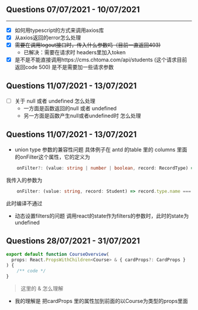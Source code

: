 ## Questions 07/07/2021 - 10/07/2021
---
- [x] 如何用typescript的方式来调用axios库
- [x] 从axios返回的error怎么处理
- [x] ~~需要在调用logout接口时，传入什么参数吗（目前一直返回403)~~ 
    - 已解决：需要在请求时 headers里加入token
- [x] 是不是不能直接调用https://cms.chtoma.com/api/students (这个请求目前返回code 500) 是不是需要加一些请求参数

## Questions 11/07/2021 - 13/07/2021
- [ ] 关于 null 或者 undefined 怎么处理
    - 一方面是函数返回的null 或者 undefined
    - 另一方面是函数产生null或者undefined时 怎么处理

## Questions 11/07/2021 - 13/07/2021
- union type 参数的兼容性问题  具体例子在 antd 的table 里的 columns 里面的onFilter这个属性，它的定义为
```typescript
    onFilter?: (value: string | number | boolean, record: RecordType) => boolean;
```
我传入的参数为
```typescript
    onFilter: (value: string, record: Student) => record.type.name === value,
```
此时编译不通过

- 动态设置filters的问题  调用react的state作为filters的参数时，此时的state为undefined

## Questions 28/07/2021 - 31/07/2021
```typescript
export default function CourseOverview(
  props: React.PropsWithChildren<Course> & { cardProps?: CardProps }
) {
    /** code */
}
```
> 这里的 & 怎么理解 
- 我的理解是 把cardProps 里的属性加到前面的以Course为类型的props里面